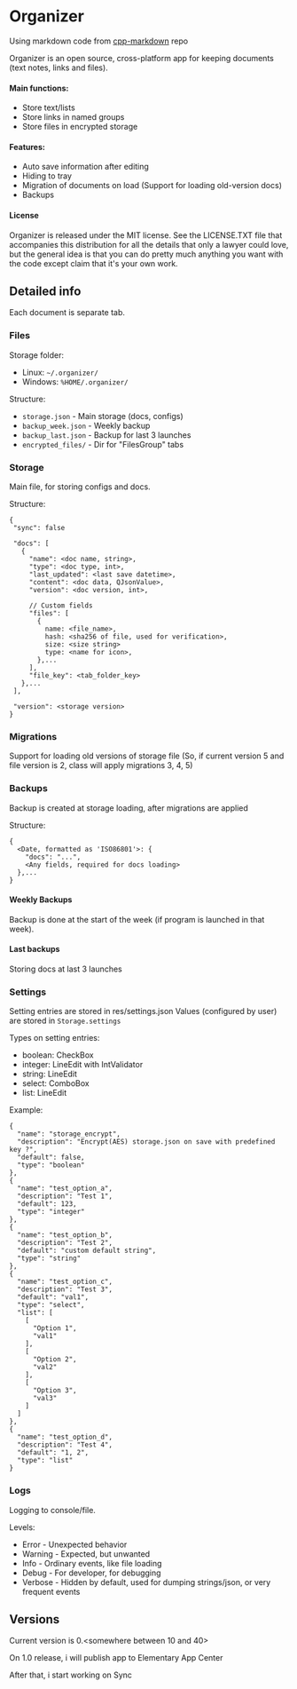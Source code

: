# Organizer

Using markdown code from [cpp-markdown](https://github.com/sevenjay/cpp-markdown) repo

Organizer is an open source, cross-platform app for keeping documents (text notes, links and files).


#### Main functions:
- Store text/lists
- Store links in named groups
- Store files in encrypted storage

#### Features:
- Auto save information after editing
- Hiding to tray
- Migration of documents on load (Support for loading old-version docs)
- Backups

#### License
Organizer is released under the MIT license. See the LICENSE.TXT file that accompanies this distribution for all the details that only a lawyer could love, but the general idea is that you can do pretty much anything you want with the code except claim that it's your own work.
    

## Detailed info
Each document is separate tab.

### Files
Storage folder:
- Linux: `~/.organizer/`
- Windows: `%HOME/.organizer/`

Structure:
- `storage.json` - Main storage (docs, configs)
- `backup_week.json` - Weekly backup
- `backup_last.json` - Backup for last 3 launches
- `encrypted_files/` - Dir for "FilesGroup" tabs


### Storage
Main file, for storing configs and docs.

Structure:
```
{
 "sync": false

 "docs": [
   {
     "name": <doc name, string>,
     "type": <doc type, int>,
     "last_updated": <last save datetime>,
     "content": <doc data, QJsonValue>,
     "version": <doc version, int>,
   
     // Custom fields
     "files": [
       {
         name: <file_name>,
         hash: <sha256 of file, used for verification>,
         size: <size string>
         type: <name for icon>,
       },...
     ],
     "file_key": <tab_folder_key>
   },...
 ],
 
 "version": <storage version>
}
```


### Migrations
Support for loading old versions of storage file (So, if current version 5 and file version is 2, class will apply migrations 3, 4, 5)


### Backups
Backup is created at storage loading, after migrations are applied

Structure:
```
{
  <Date, formatted as 'ISO86801'>: {
    "docs": "...",
    <Any fields, required for docs loading>
  },...
}
```

#### Weekly Backups
Backup is done at the start of the week (if program is launched in that week).

#### Last backups
Storing docs at last 3 launches


### Settings
Setting entries are stored in res/settings.json
Values (configured by user) are stored in `Storage.settings`

Types on setting entries:
- boolean: CheckBox
- integer: LineEdit with IntValidator
- string: LineEdit
- select: ComboBox
- list: LineEdit

Example:
```
{
  "name": "storage_encrypt",
  "description": "Encrypt(AES) storage.json on save with predefined key ?",
  "default": false,
  "type": "boolean"
},
{
  "name": "test_option_a",
  "description": "Test 1",
  "default": 123,
  "type": "integer"
},
{
  "name": "test_option_b",
  "description": "Test 2",
  "default": "custom default string",
  "type": "string"
},
{
  "name": "test_option_c",
  "description": "Test 3",
  "default": "val1",
  "type": "select",
  "list": [
    [
      "Option 1",
      "val1"
    ],
    [
      "Option 2",
      "val2"
    ],
    [
      "Option 3",
      "val3"
    ]
  ]
},
{
  "name": "test_option_d",
  "description": "Test 4",
  "default": "1, 2",
  "type": "list"
}
```

### Logs
Logging to console/file.

Levels:
- Error - Unexpected behavior
- Warning - Expected, but unwanted
- Info - Ordinary events, like file loading
- Debug - For developer, for debugging
- Verbose - Hidden by default, used for dumping strings/json, or very frequent events


## Versions
Current version is 0.<somewhere between 10 and 40>

On 1.0 release, i will publish app to Elementary App Center

After that, i start working on Sync
